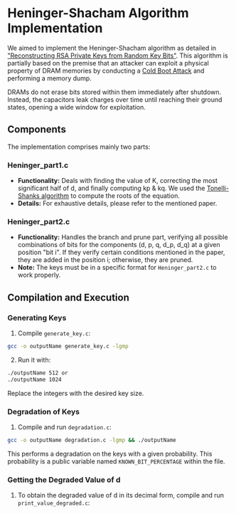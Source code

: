# Heninger-Shacham Algorithm Implementation

We aimed to implement the Heninger-Shacham algorithm as detailed in ["Reconstructing RSA Private Keys from Random Key Bits"](https://link.springer.com/chapter/10.1007/978-3-642-03356-8_1). This algorithm is partially based on the premise that an attacker can exploit a physical property of DRAM memories by conducting a [Cold Boot Attack](https://citp.princeton.edu/our-work/memory/) and performing a memory dump.

DRAMs do not erase bits stored within them immediately after shutdown. Instead, the capacitors leak charges over time until reaching their ground states, opening a wide window for exploitation.

## Components

The implementation comprises mainly two parts:

### Heninger_part1.c

- **Functionality:** Deals with finding the value of K, correcting the most significant half of d, and finally computing kp & kq. We used the [Tonelli-Shanks algorithm](https://en.wikipedia.org/wiki/Tonelli%E2%80%93Shanks_algorithm) to compute the roots of the equation.
- **Details:** For exhaustive details, please refer to the mentioned paper.

### Heninger_part2.c

- **Functionality:** Handles the branch and prune part, verifying all possible combinations of bits for the components (d, p, q, d_p, d_q) at a given position "bit i". If they verify certain conditions mentioned in the paper, they are added in the position i; otherwise, they are pruned.
- **Note:** The keys must be in a specific format for `Heninger_part2.c` to work properly.

## Compilation and Execution

### Generating Keys

1. Compile `generate_key.c`:

```bash
gcc -o outputName generate_key.c -lgmp
```
2. Run it with:
```bash
./outputName 512 or
./outputName 1024
```


Replace the integers with the desired key size.

### Degradation of Keys

1. Compile and run `degradation.c`:

```bash
gcc -o outputName degradation.c -lgmp && ./outputName
```
This performs a degradation on the keys with a given probability. This probability is a public variable named `KNOWN_BIT_PERCENTAGE` within the file.

### Getting the Degraded Value of d

1. To obtain the degraded value of d in its decimal form, compile and run `print_value_degraded.c`:



